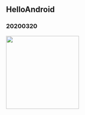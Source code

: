 ## HelloAndroid

### 20200320 

<img src="https://user-images.githubusercontent.com/50735594/77910402-07520f00-72ca-11ea-9cae-7e0b14556164.png" width="200px">
